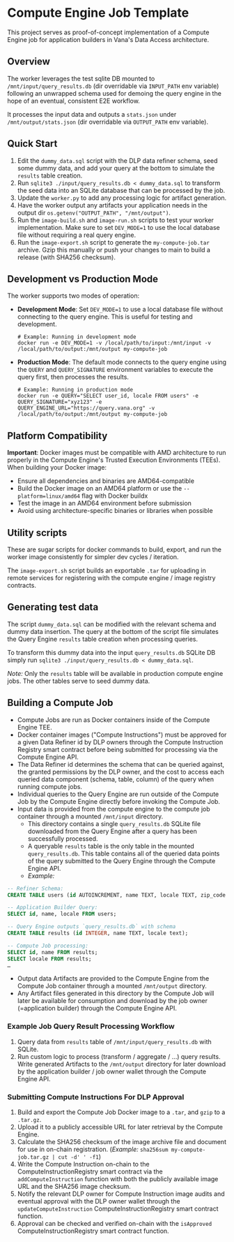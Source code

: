 # Compute Engine Job Template

This project serves as proof-of-concept implementation of a Compute Engine job for application builders in Vana's Data Access architecture.

## Overview

The worker leverages the test sqlite DB mounted to `/mnt/input/query_results.db` (dir overridable via `INPUT_PATH` env variable) following an unwrapped schema used for demoing the query engine in the hope of an eventual, consistent E2E workflow.

It processes the input data and outputs a `stats.json` under `/mnt/output/stats.json` (dir overridable via `OUTPUT_PATH` env variable).

## Quick Start

1. Edit the `dummy_data.sql` script with the DLP data refiner schema, seed some dummy data, and add your query at the bottom to simulate the `results` table creation.
2. Run `sqlite3 ./input/query_results.db < dummy_data.sql` to transform the seed data into an SQLite database that can be processed by the job.
3. Update the `worker.py` to add any processing logic for artifact generation.
4. Have the worker output any artifacts your application needs in the output dir `os.getenv("OUTPUT_PATH", "/mnt/output")`.
5. Run the `image-build.sh` and `image-run.sh` scripts to test your worker implementation. Make sure to set `DEV_MODE=1` to use the local database file without requiring a real query engine.
6. Run the `image-export.sh` script to generate the `my-compute-job.tar` archive. Gzip this manually or push your changes to main to build a release (with SHA256 checksum).

## Development vs Production Mode

The worker supports two modes of operation:

- **Development Mode**: Set `DEV_MODE=1` to use a local database file without connecting to the query engine. This is useful for testing and development.
  ```
  # Example: Running in development mode
  docker run -e DEV_MODE=1 -v /local/path/to/input:/mnt/input -v /local/path/to/output:/mnt/output my-compute-job
  ```

- **Production Mode**: The default mode connects to the query engine using the `QUERY` and `QUERY_SIGNATURE` environment variables to execute the query first, then processes the results.
  ```
  # Example: Running in production mode
  docker run -e QUERY="SELECT user_id, locale FROM users" -e QUERY_SIGNATURE="xyz123" -e QUERY_ENGINE_URL="https://query.vana.org" -v /local/path/to/output:/mnt/output my-compute-job
  ```

## Platform Compatibility

**Important**: Docker images must be compatible with AMD architecture to run properly in the Compute Engine's Trusted Execution Environments (TEEs). When building your Docker image:

- Ensure all dependencies and binaries are AMD64-compatible
- Build the Docker image on an AMD64 platform or use the `--platform=linux/amd64` flag with Docker buildx
- Test the image in an AMD64 environment before submission
- Avoid using architecture-specific binaries or libraries when possible

## Utility scripts

These are sugar scripts for docker commands to build, export, and run the worker image consistently for simpler dev cycles / iteration.

The `image-export.sh` script builds an exportable `.tar` for uploading in remote services for registering with the compute engine / image registry contracts.

## Generating test data

The script `dummy_data.sql` can be modified with the relevant schema and dummy data insertion. The query at the bottom of the script file simulates the Query Engine `results` table creation when processing queries.

To transform this dummy data into the input `query_results.db` SQLite DB simply run `sqlite3 ./input/query_results.db < dummy_data.sql`.

*Note:* Only the `results` table will be available in production compute engine jobs. The other tables serve to seed dummy data.

## Building a Compute Job

- Compute Jobs are run as Docker containers inside of the Compute Engine TEE.
- Docker container images ("Compute Instructions") must be approved for a given Data Refiner id by DLP owners through the Compute Instruction Registry smart contract before being submitted for processing via the Compute Engine API.
- The Data Refiner id determines the schema that can be queried against, the granted permissions by the DLP owner, and the cost to access each queried data component (schema, table, column) of the query when running compute jobs.
- Individual queries to the Query Engine are run outside of the Compute Job by the Compute Engine directly before invoking the Compute Job.
- Input data is provided from the compute engine to the compute job container through a mounted `/mnt/input` directory.
  - This directory contains a single `query_results.db` SQLite file downloaded from the Query Engine after a query has been successfully processed.
  - A queryable `results` table is the only table in the mounted `query_results.db`. This table contains all of the queried data points of the query submitted to the Query Engine through the Compute Engine API.
  - *Example:*
```sql
-- Refiner Schema:
CREATE TABLE users (id AUTOINCREMENT, name TEXT, locale TEXT, zip_code TEXT, city TEXT);

-- Application Builder Query:
SELECT id, name, locale FROM users;

-- Query Engine outputs `query_results.db` with schema
CREATE TABLE results (id INTEGER, name TEXT, locale text);

-- Compute Job processing:
SELECT id, name FROM results;
SELECT locale FROM results;
…
```
- Output data Artifacts are provided to the Compute Engine from the Compute Job container through a mounted `/mnt/output` directory.
- Any Artifact files generated in this directory by the Compute Job will later be available for consumption and download by the job owner (=application builder) through the Compute Engine API.

### Example Job Query Result Processing Workflow

1. Query data from `results` table of `/mnt/input/query_results.db` with SQLite.
2. Run custom logic to process (transform / aggregate / …) query results.
Write generated Artifacts to the `/mnt/output` directory for later download by the application builder / job owner wallet through the Compute Engine API.

### Submitting Compute Instructions For DLP Approval

1. Build and export the Compute Job Docker image to a `.tar`, and `gzip` to a `.tar.gz`.
2. Upload it to a publicly accessible URL for later retrieval by the Compute Engine.
3. Calculate the SHA256 checksum of the image archive file and document for use in on-chain registration. (*Example:* `sha256sum my-compute-job.tar.gz | cut -d' ' -f1`)
4. Write the Compute Instruction on-chain to the ComputeInstructionRegistry smart contract via the `addComputeInstruction` function with both the publicly available image URL and the SHA256 image checksum.
5. Notify the relevant DLP owner for Compute Instruction image audits and eventual approval with the DLP owner wallet through the `updateComputeInstruction` ComputeInstructionRegistry smart contract function.
6. Approval can be checked and verified on-chain with the `isApproved` ComputeInstructionRegistry smart contract function.